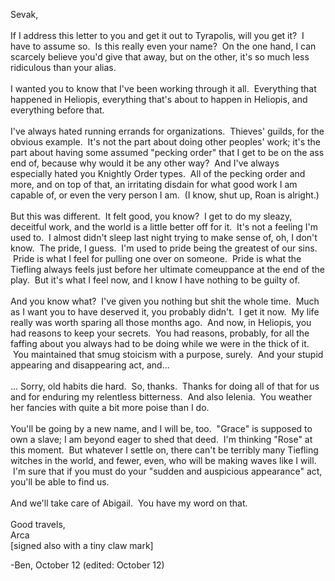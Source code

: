 Sevak,<br><br>If I address this letter to you and get it out to Tyrapolis, will you get it? &#xA0;I have to assume so. &#xA0;Is this really even your name? &#xA0;On the one hand, I can scarcely believe you&apos;d give that away, but on the other, it&apos;s so much less ridiculous than your alias.<br><br>I wanted you to know that I&apos;ve been working through it all. &#xA0;Everything that happened in Heliopis, everything that&apos;s about&#xA0;to happen in Heliopis, and everything before that.<br><br>I&apos;ve always hated running errands for organizations. &#xA0;Thieves&apos; guilds, for the obvious example. &#xA0;It&apos;s not the part about doing other peoples&apos; work; it&apos;s the part about having some assumed &quot;pecking order&quot; that I get to be on the ass end of, because why would it be any other way? &#xA0;And I&apos;ve always especially&#xA0;hated you&#xA0;Knightly Order&#xA0;types. &#xA0;All of the pecking order and more, and on top of that, an irritating disdain for what good work I am capable of, or even the very person I am. &#xA0;(I know, shut up, Roan is alright.)<br><br>But this was different. &#xA0;It felt good, you know? &#xA0;I get to do my sleazy, deceitful work, and the world is a little better off for it. &#xA0;It&apos;s not a feeling I&apos;m used to. &#xA0;I almost didn&apos;t sleep last night trying to make sense of, oh, I don&apos;t know. &#xA0;The pride, I guess. &#xA0;I&apos;m used to pride being the greatest of our sins. &#xA0;Pride is what I feel for pulling one over on someone. &#xA0;Pride is what the Tiefling always feels just before her ultimate comeuppance at the end of the play. &#xA0;But it&apos;s what I feel now, and I know I have nothing to be guilty of.<br><br>And you know what? &#xA0;I&apos;ve given you nothing but shit the whole time. &#xA0;Much as I want&#xA0;you to have deserved it, you probably didn&apos;t. &#xA0;I get it now. &#xA0;My life really was worth sparing all those months ago. &#xA0;And now, in Heliopis, you had reasons to keep your secrets. &#xA0;You had reasons, probably, for all the faffing about you always had to be doing while we were in the thick of it. &#xA0;You maintained that smug stoicism with a purpose, surely. &#xA0;And your stupid appearing and disappearing act, and...<br><br>... Sorry, old habits die hard. &#xA0;So, thanks. &#xA0;Thanks for doing all of that for us and for enduring my relentless bitterness. &#xA0;And also Ielenia. &#xA0;You weather her fancies with quite a bit more poise than I do.<br><br>You&apos;ll be going by a new name, and I will be, too. &#xA0;&quot;Grace&quot; is supposed to own a slave; I am beyond eager to shed that deed. &#xA0;I&apos;m thinking &quot;Rose&quot; at this moment. &#xA0;But whatever I settle on, there can&apos;t be terribly many Tiefling witches in the world, and fewer, even, who will be making waves like I will. &#xA0;I&apos;m sure that if you must do your &quot;sudden and auspicious appearance&quot; act, you&apos;ll be able to find us.<br><br>And we&apos;ll take care of Abigail. &#xA0;You have my word on that.<br><br>Good travels,<br>Arca<br>[signed also with a tiny claw mark]

-Ben, October 12 (edited: October 12)